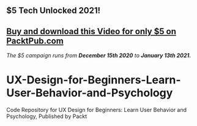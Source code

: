 ## $5 Tech Unlocked 2021!
[Buy and download this Video for only $5 on PacktPub.com](https://www.packtpub.com/product/ux-design-for-beginners-learn-user-behavior-and-psychology-video/9781800203778)
-----
*The $5 campaign         runs from __December 15th 2020__ to __January 13th 2021.__*

# UX-Design-for-Beginners-Learn-User-Behavior-and-Psychology
Code Repository for UX Design for Beginners: Learn User Behavior and Psychology, Published by Packt
